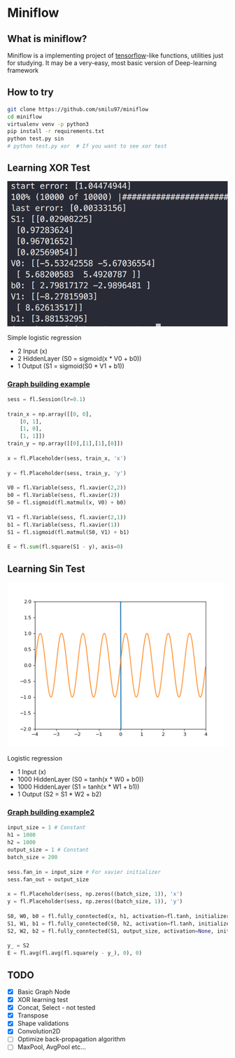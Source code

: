 
# Miniflow

## What is miniflow?

Miniflow is a implementing project of [tensorflow](https://github.com/tensorflow/tensorflow)-like functions, utilities just for studying.
It may be a very-easy, most basic version of Deep-learning framework

## How to try

```sh
git clone https://github.com/smilu97/miniflow
cd miniflow
virtualenv venv -p python3
pip install -r requirements.txt
python test.py sin
# python test.py xor  # If you want to see xor test
```

## Learning XOR Test

![xor_test](static/xor_test.png)

Simple logistic regression

- 2 Input (x)
- 2 HiddenLayer (S0 = sigmoid(x * V0 + b0))
- 1 Output (S1 = sigmoid(S0 * V1 + b1))
  
### [Graph building example](test/xor.py)

```python
sess = fl.Session(lr=0.1)

train_x = np.array([[0, 0],
    [0, 1],
    [1, 0],
    [1, 1]])
train_y = np.array([[0],[1],[1],[0]])

x = fl.Placeholder(sess, train_x, 'x')

y = fl.Placeholder(sess, train_y, 'y')

V0 = fl.Variable(sess, fl.xavier(2,2))
b0 = fl.Variable(sess, fl.xavier(2))
S0 = fl.sigmoid(fl.matmul(x, V0) + b0)

V1 = fl.Variable(sess, fl.xavier(2,1))
b1 = fl.Variable(sess, fl.xavier(1))
S1 = fl.sigmoid(fl.matmul(S0, V1) + b1)

E = fl.sum(fl.square(S1 - y), axis=0)
```

## Learning Sin Test

![sin_test](static/sin.gif)

Logistic regression

- 1 Input (x)
- 1000 HiddenLayer (S0 = tanh(x * W0 + b0))
- 1000 HiddenLayer (S1 = tanh(x * W1 + b1))
- 1 Output (S2 = S1 * W2 + b2)

### [Graph building example2](test/sin.py)

```python
input_size = 1 # Constant
h1 = 1000
h2 = 1000
output_size = 1 # Constant
batch_size = 200

sess.fan_in = input_size # For xavier initializer
sess.fan_out = output_size

x = fl.Placeholder(sess, np.zeros((batch_size, 1)), 'x')
y = fl.Placeholder(sess, np.zeros((batch_size, 1)), 'y')

S0, W0, b0 = fl.fully_conntected(x, h1, activation=fl.tanh, initializer=fl.xavier_initializer())
S1, W1, b1 = fl.fully_conntected(S0, h2, activation=fl.tanh, initializer=fl.xavier_initializer())
S2, W2, b2 = fl.fully_conntected(S1, output_size, activation=None, initializer=fl.xavier_initializer())

y_ = S2
E = fl.avg(fl.avg(fl.square(y - y_), 0), 0)
```

## TODO

- [x] Basic Graph Node
- [x] XOR learning test
- [x] Concat, Select - not tested
- [x] Transpose
- [x] Shape validations
- [x] Convolution2D
- [ ] Optimize back-propagation algorithm
- [ ] MaxPool, AvgPool etc...
